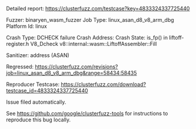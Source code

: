 Detailed report: https://clusterfuzz.com/testcase?key=4833324337725440

Fuzzer: binaryen_wasm_fuzzer
Job Type: linux_asan_d8_v8_arm_dbg
Platform Id: linux

Crash Type: DCHECK failure
Crash Address: 
Crash State:
  is_fp() in liftoff-register.h
  V8_Dcheck
  v8::internal::wasm::LiftoffAssembler::Fill
  
Sanitizer: address (ASAN)

Regressed: https://clusterfuzz.com/revisions?job=linux_asan_d8_v8_arm_dbg&range=58434:58435

Reproducer Testcase: https://clusterfuzz.com/download?testcase_id=4833324337725440

Issue filed automatically.

See https://github.com/google/clusterfuzz-tools for instructions to reproduce this bug locally.